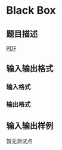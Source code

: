 # Black Box

## 题目描述

[problemUrl]: https://uva.onlinejudge.org/index.php?option=com_onlinejudge&Itemid=8&category=246&page=show_problem&problem=3596

[PDF](https://uva.onlinejudge.org/external/11/p1155.pdf)

## 输入输出格式

### 输入格式

### 输出格式

## 输入输出样例

暂无测试点

